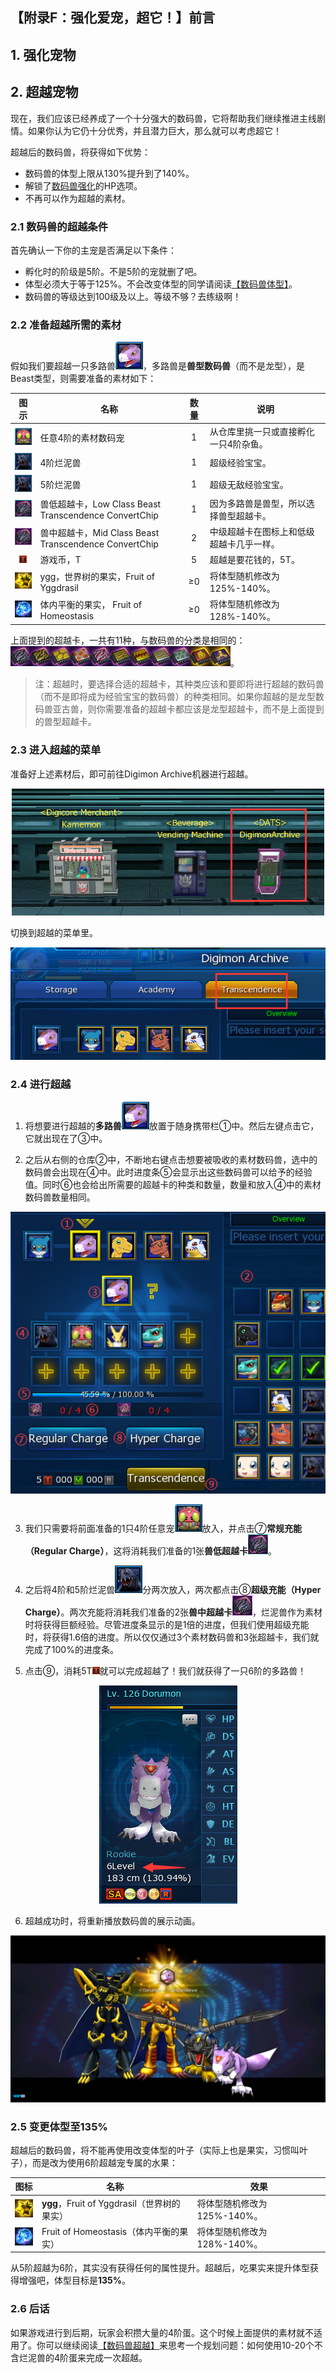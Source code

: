 ## 【附录F：强化爱宠，超它！】前言

## 1. 强化宠物



## 2. 超越宠物

现在，我们应该已经养成了一个十分强大的数码兽，它将帮助我们继续推进主线剧情。如果你认为它仍十分优秀，并且潜力巨大，那么就可以考虑超它！

超越后的数码兽，将获得如下优势：

 - 数码兽的体型上限从130%提升到了140%。
 - 解锁了[数码兽强化](../3.各类强化系统/数码兽强化.md)的HP选项。
 - 不再可以作为超越的素材。

### 2.1 数码兽的超越条件

首先确认一下你的主宠是否满足以下条件：

 - 孵化时的阶级是5阶。不是5阶的宠就删了吧。
 - 体型必须大于等于125%。不会改变体型的同学请阅读[【数码兽体型】](../3.各类强化系统/数码兽体型.md)。
 - 数码兽的等级达到100级及以上。等级不够？去练级啊！

### 2.2 准备超越所需的素材

假如我们要超越一只多路兽![多路兽](../imgs/Digimon/Dorumon.png)，多路兽是**兽型数码兽**（而不是龙型），是Beast类型，则需要准备的素材如下：

|                                          图示                                          |                         名称                          | 数量 |                 说明                 |
| :-----------------------------------------------------------------------------------: | ---------------------------------------------------- | :--: | ------------------------------------ |
|                        ![甲虫兽](../imgs/Digimon/Tentomon.png)                         | 任意4阶的素材数码宠                                    |  1   | 从仓库里挑一只或直接孵化一只4阶杂鱼。    |
|                         ![烂泥兽](../imgs/Digimon/Raremon.png)                         | 4阶烂泥兽                                             |  1   | 超级经验宝宝。                         |
|                         ![多路兽](../imgs/Digimon/Raremon.png)                         | 5阶烂泥兽                                             |  1   | 超级无敌经验宝宝。                     |
| <img src="../imgs/Item/Transcendence/Low Class Beast Transcendence ConvertChip.png"/> | 兽低超越卡，Low Class Beast Transcendence ConvertChip |  1   | 因为多路兽是兽型，所以选择兽型超越卡。   |
| <img src="../imgs/Item/Transcendence/Mid Class Beast Transcendence ConvertChip.png"/> | 兽中超越卡，Mid Class Beast Transcendence ConvertChip |  2   | 中级超越卡在图标上和低级超越卡几乎一样。 |
|                                  ![T](../imgs/T.png)                                  | 游戏币，T                                             |  5   | 超越是要花钱的，5T。                   |
|             <img src="../imgs/Item/Digimon Size/Fruit of Yggdrasil.png"/>             | ygg，世界树的果实，Fruit of Yggdrasil                  |  ≥0  | 将体型随机修改为125%-140%。            |
|            <img src="../imgs/Item/Digimon Size/Fruit of Homeostasis.png"/>            | 体内平衡的果实， Fruit of Homeostasis                  |  ≥0  | 将体型随机修改为128%-140%。            |

上面提到的超越卡，一共有11种，与数码兽的分类是相同的：<img src="../imgs/Item/Transcendence/Transcendence ConvertChip.png"/>。

> 注：超越时，要选择合适的超越卡，其种类应该和要即将进行超越的数码兽（而不是即将成为经验宝宝的数码兽）的种类相同。如果你超越的是龙型数码兽亚古兽，则你需要准备的超越卡都应该是龙型超越卡，而不是上面提到的兽型超越卡。

### 2.3 进入超越的菜单

准备好上述素材后，即可前往Digimon Archive机器进行超越。

<div align="center"><img src="../imgs/Screenshot/2.新手指导/附录F/Digimon Archive.png"/></div>

切换到超越的菜单里。

<div align="center"><img src="../imgs/Screenshot/2.新手指导/附录F/进入超越系统.png"/></div>

### 2.4 进行超越

1. 将想要进行超越的**多路兽**![多路兽](../imgs/Digimon/Dorumon.png)放置于随身携带栏①中。然后左键点击它，它就出现在了③中。

2. 之后从右侧的仓库②中，不断地右键点击想要被吸收的素材数码兽，选中的数码兽会出现在④中。此时进度条⑤会显示出这些数码兽可以给予的经验值。同时⑥也会给出所需要的超越卡的种类和数量，数量和放入④中的素材数码兽数量相同。

<div align="center"><img src="../imgs/Screenshot/2.新手指导/附录F/超越示意图.png"/></div>

3. 我们只需要将前面准备的1只4阶任意宠![甲虫兽](../imgs/Digimon/Tentomon.png)放入，并点击⑦**常规充能（Regular Charge）**，这将消耗我们准备的1张**兽低超越卡**<img src="../imgs/Item/Transcendence/Low Class Beast Transcendence ConvertChip.png"/>。

4. 之后将4阶和5阶烂泥兽![烂泥兽](../imgs/Digimon/Raremon.png)分两次放入，两次都点击⑧**超级充能（Hyper Charge）**。两次充能将消耗我们准备的2张**兽中超越卡**<img src="../imgs/Item/Transcendence/Mid Class Beast Transcendence ConvertChip.png"/>，烂泥兽作为素材时将获得巨额经验。尽管进度条显示的是1倍的进度，但我们使用超级充能时，将获得1.6倍的进度。所以仅仅通过3个素材数码兽和3张超越卡，我们就完成了100%的进度条。

5. 点击⑨，消耗5T![T](../imgs/T.png)就可以完成超越了！我们就获得了一只6阶的多路兽！

<div align="center"><img src="../imgs/Screenshot/2.新手指导/附录F/6阶的多路兽.png"/></div>

6. 超越成功时，将重新播放数码兽的展示动画。

<div align="center"><img src="../imgs/Screenshot/2.新手指导/附录F/超越成功.png"/></div>

### 2.5 变更体型至135%

超越后的数码兽，将不能再使用改变体型的叶子（实际上也是果实，习惯叫叶子），而是改为使用6阶超越宠专属的水果：

|                              图标                               |                    名称                    |            效果            |
| --------------------------------------------------------------- | ----------------------------------------- | ------------------------- |
| <img src="../imgs/Item/Digimon Size/Fruit of Yggdrasil.png"/>   | **ygg**，Fruit of Yggdrasil（世界树的果实） | 将体型随机修改为125%-140%。 |
| <img src="../imgs/Item/Digimon Size/Fruit of Homeostasis.png"/> | Fruit of Homeostasis（体内平衡的果实）      | 将体型随机修改为128%-140%。 |

从5阶超越为6阶，其实没有获得任何的属性提升。超越后，吃果实来提升体型获得增强吧，体型目标是**135%**。

### 2.6 后话

如果游戏进行到后期，玩家会积攒大量的4阶蛋。这个时候上面提供的素材就不适用了。你可以继续阅读[【数码兽超越】](../3.各类强化系统/数码兽超越.md)来思考一个规划问题：如何使用10-20个不含烂泥兽的4阶蛋来完成一次超越。


